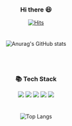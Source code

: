 <div align="center">
  
### Hi there 😆

  [![Hits](https://hits.seeyoufarm.com/api/count/incr/badge.svg?url=https%3A%2F%2Fgithub.com%2Fehfdl&count_bg=%23ED4242&title_bg=%23555555&icon=tapas.svg&icon_color=%23E7E7E7&title=hits&edge_flat=false)](https://github.com/ehfdl)
  #
  
<!--
**ehfdl/ehfdl** is a ✨ _special_ ✨ repository because its `README.md` (this file) appears on your GitHub profile.

Here are some ideas to get you started:

- 🔭 I’m currently working on ...
- 🌱 I’m currently learning ...
- 👯 I’m looking to collaborate on ...
- 🤔 I’m looking for help with ...
- 💬 Ask me about ...
- 📫 How to reach me: ...
- 😄 Pronouns: ...
- ⚡ Fun fact: ...
-->

![Anurag's GitHub stats](https://github-readme-stats.vercel.app/api?username=ehfdl&show_icons=true&theme=radical)
  <br/>
  <br/>
  <br/><br/>
  
  ### 📚 Tech Stack
  <img src="https://img.shields.io/badge/React-61DAFB?style=flat&logo=React&logoColor=white">
  <img src="https://img.shields.io/badge/JavaScript-F7DF1E?style=flat&logo=JavaScript&logoColor=white">
  <img src="https://img.shields.io/badge/TypeScript-3178C6?style=flat&logo=TypeScript&logoColor=white">
  <img src="https://img.shields.io/badge/Next.js-000000?style=flat&logo=Next.js&logoColor=white">
  <img src="https://img.shields.io/badge/Redux-764ABC?style=flat&logo=Redux&logoColor=white">
    <br/>
  
  #
  
  
   ![Top Langs](https://github-readme-stats.vercel.app/api/top-langs/?username=ehfdl&layout=compact&theme=radical)
  </div>
